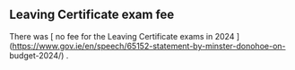 ##  Leaving Certificate exam fee

There was [ no fee for the Leaving Certificate exams in 2024
](https://www.gov.ie/en/speech/65152-statement-by-minster-donohoe-on-
budget-2024/) .

